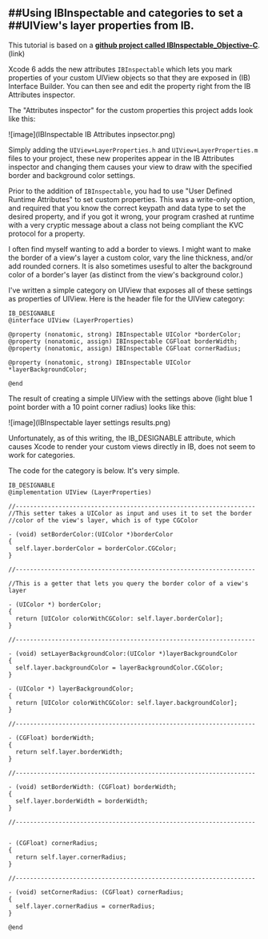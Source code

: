 ##Using IBInspectable and categories to set a 
##UIView's layer properties from IB.
----

This tutorial is based on a [**github project called IBInspectable_Objective-C**](https://github.com/DuncanMC/IBInspectable_Objective-C.git). (link)


Xcode 6 adds the new attributes `IBInspectable` which lets you mark properties of your custom UIView objects so that they are exposed in (IB) Interface Builder. You can then see and edit the property right from the IB Attributes inspector.

The "Attributes inspector" for the custom properties this project adds look like this:


![image](IBInspectable IB Attributes inpsector.png)

Simply adding the `UIView+LayerProperties.h` and `UIView+LayerProperties.m` files to your project, these new properites appear in the IB Attributes inspector and changing them causes your view to draw with the specified border and background color settings.

Prior to the addition of `IBInspectable`, you had to use "User Defined Runtime Attributes" to set custom properties. This was a write-only option, and required that you know the correct keypath and data type to set the desired property, and if you got it wrong, your program crashed at runtime with a very cryptic message about a class not being compliant the KVC protocol for a property.

I often find myself wanting to add a border to views. I might want to make the border of a view's layer a custom color, vary the line thickness, and/or add rounded corners. It is also sometimes usesful to alter the background color of a border's layer (as distinct from the view's background color.)

I've written a simple category on UIView that exposes all of these settings as properties of UIView. Here is the header file for the UIView category:

	IB_DESIGNABLE
	@interface UIView (LayerProperties)
	
	@property (nonatomic, strong) IBInspectable UIColor *borderColor;
	@property (nonatomic, assign) IBInspectable CGFloat borderWidth;
	@property (nonatomic, assign) IBInspectable CGFloat cornerRadius;
	
	@property (nonatomic, strong) IBInspectable UIColor *layerBackgroundColor;
	
	@end

The result of creating a simple UIView with the settings above (light blue 1 point border with a 10 point corner radius) looks like this:

![image](IBInspectable layer settings results.png)

Unfortunately, as of this writing, the IB_DESIGNABLE attribute, which causes Xcode to render your custom views directly in IB, does not seem to work for categories.



The code for the category is below. It's very simple.

	IB_DESIGNABLE
	@implementation UIView (LayerProperties)
	
	//-------------------------------------------------------------------
	//This setter takes a UIColor as input and uses it to set the border
	//color of the view's layer, which is of type CGColor
	
	- (void) setBorderColor:(UIColor *)borderColor
	{
	  self.layer.borderColor = borderColor.CGColor;
	}
	
	//-------------------------------------------------------------------
	
	//This is a getter that lets you query the border color of a view's layer
	
	- (UIColor *) borderColor;
	{
	  return [UIColor colorWithCGColor: self.layer.borderColor];
	}
	
	//-------------------------------------------------------------------
	
	- (void) setLayerBackgroundColor:(UIColor *)layerBackgroundColor
	{
	  self.layer.backgroundColor = layerBackgroundColor.CGColor;
	}
	
	- (UIColor *) layerBackgroundColor;
	{
	  return [UIColor colorWithCGColor: self.layer.backgroundColor];
	}
	
	//-------------------------------------------------------------------
	
	- (CGFloat) borderWidth;
	{
	  return self.layer.borderWidth;
	}
	
	//-------------------------------------------------------------------
	
	- (void) setBorderWidth: (CGFloat) borderWidth;
	{
	  self.layer.borderWidth = borderWidth;
	}
	
	//-------------------------------------------------------------------
	
	
	- (CGFloat) cornerRadius;
	{
	  return self.layer.cornerRadius;
	}
	
	//-------------------------------------------------------------------
	
	- (void) setCornerRadius: (CGFloat) cornerRadius;
	{
	  self.layer.cornerRadius = cornerRadius;
	}
	
	@end
